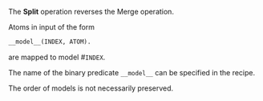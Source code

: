 The **Split** operation reverses the Merge operation.

Atoms in input of the form
```asp
__model__(INDEX, ATOM).
```
are mapped to model #`INDEX`.

The name of the binary predicate `__model__` can be specified in the recipe.

The order of models is not necessarily preserved.
